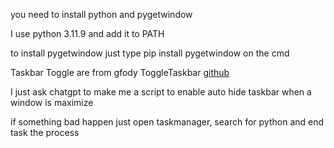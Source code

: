 you need to install python and pygetwindow

I use python 3.11.9 and add it to PATH

to install pygetwindow just type pip install pygetwindow on the cmd

Taskbar Toggle are from gfody ToggleTaskbar [github](https://github.com/gfody/ToggleTaskbar)

I just ask chatgpt to make me a script to enable auto hide taskbar when a window is maximize

if something bad happen just open taskmanager, search for python and end task the process
